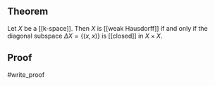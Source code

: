 ## Theorem
Let $X$ be a [[k-space]]. Then $X$ is [[weak Hausdorff]] if and only if the diagonal subspace $\Delta X=\{(x,x)\}$ is [[closed]] in $X\times X$. 
## Proof
#write_proof 

